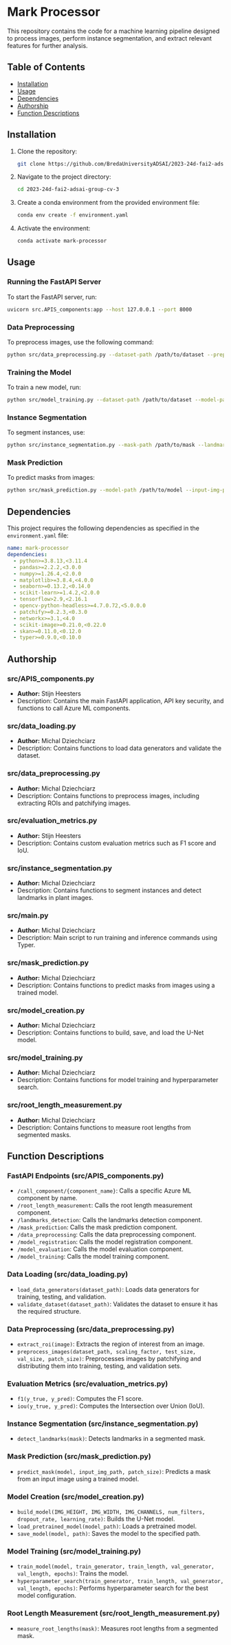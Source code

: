 
# Mark Processor

This repository contains the code for a machine learning pipeline designed to process images, perform instance segmentation, and extract relevant features for further analysis.

## Table of Contents

- [Installation](#installation)
- [Usage](#usage)
- [Dependencies](#dependencies)
- [Authorship](#authorship)
- [Function Descriptions](#function-descriptions)

## Installation

1. Clone the repository:
    ```bash
    git clone https://github.com/BredaUniversityADSAI/2023-24d-fai2-adsai-group-cv-3.git
    ```
2. Navigate to the project directory:
    ```bash
    cd 2023-24d-fai2-adsai-group-cv-3
    ```
3. Create a conda environment from the provided environment file:
    ```bash
    conda env create -f environment.yaml
    ```
4. Activate the environment:
    ```bash
    conda activate mark-processor
    ```

## Usage

### Running the FastAPI Server

To start the FastAPI server, run:
```bash
uvicorn src.APIS_components:app --host 127.0.0.1 --port 8000
```

### Data Preprocessing

To preprocess images, use the following command:
```bash
python src/data_preprocessing.py --dataset-path /path/to/dataset --preprocessed-dataset-path /path/to/output
```

### Training the Model

To train a new model, run:
```bash
python src/model_training.py --dataset-path /path/to/dataset --model-path /path/to/save/model --history-path /path/to/save/history
```

### Instance Segmentation

To segment instances, use:
```bash
python src/instance_segmentation.py --mask-path /path/to/mask --landmarks-path /path/to/save/landmarks
```

### Mask Prediction

To predict masks from images:
```bash
python src/mask_prediction.py --model-path /path/to/model --input-img-path /path/to/image --output-mask-path /path/to/save/mask
```

## Dependencies


This project requires the following dependencies as specified in the `environment.yaml` file:


```yaml
name: mark-processor
dependencies:
  - python>=3.8.13,<3.11.4
  - pandas>=2.2.2,<3.0.0
  - numpy>=1.26.4,<2.0.0
  - matplotlib>=3.8.4,<4.0.0
  - seaborn>=0.13.2,<0.14.0
  - scikit-learn>=1.4.2,<2.0.0
  - tensorflow>2.9,<2.16.1
  - opencv-python-headless>=4.7.0.72,<5.0.0.0
  - patchify>=0.2.3,<0.3.0
  - networkx>=3.1,<4.0
  - scikit-image>=0.21.0,<0.22.0
  - skan>=0.11.0,<0.12.0
  - typer>=0.9.0,<0.10.0
```

## Authorship

### src/APIS_components.py

- **Author:** Stijn Heesters
- Description: Contains the main FastAPI application, API key security, and functions to call Azure ML components.

### src/data_loading.py

- **Author:** Michal Dziechciarz
- Description: Contains functions to load data generators and validate the dataset.

### src/data_preprocessing.py

- **Author:** Michal Dziechciarz
- Description: Contains functions to preprocess images, including extracting ROIs and patchifying images.

### src/evaluation_metrics.py

- **Author:** Stijn Heesters
- Description: Contains custom evaluation metrics such as F1 score and IoU.

### src/instance_segmentation.py

- **Author:** Michal Dziechciarz
- Description: Contains functions to segment instances and detect landmarks in plant images.

### src/main.py

- **Author:** Michal Dziechciarz
- Description: Main script to run training and inference commands using Typer.

### src/mask_prediction.py

- **Author:** Michal Dziechciarz
- Description: Contains functions to predict masks from images using a trained model.

### src/model_creation.py

- **Author:** Michal Dziechciarz
- Description: Contains functions to build, save, and load the U-Net model.

### src/model_training.py

- **Author:** Michal Dziechciarz
- Description: Contains functions for model training and hyperparameter search.

### src/root_length_measurement.py

- **Author:** Michal Dziechciarz
- Description: Contains functions to measure root lengths from segmented masks.

## Function Descriptions

### FastAPI Endpoints (src/APIS_components.py)
- `/call_component/{component_name}`: Calls a specific Azure ML component by name.
- `/root_length_measurement`: Calls the root length measurement component.
- `/landmarks_detection`: Calls the landmarks detection component.
- `/mask_prediction`: Calls the mask prediction component.
- `/data_preprocessing`: Calls the data preprocessing component.
- `/model_registration`: Calls the model registration component.
- `/model_evaluation`: Calls the model evaluation component.
- `/model_training`: Calls the model training component.

### Data Loading (src/data_loading.py)
- `load_data_generators(dataset_path)`: Loads data generators for training, testing, and validation.
- `validate_dataset(dataset_path)`: Validates the dataset to ensure it has the required structure.

### Data Preprocessing (src/data_preprocessing.py)
- `extract_roi(image)`: Extracts the region of interest from an image.
- `preprocess_images(dataset_path, scaling_factor, test_size, val_size, patch_size)`: Preprocesses images by patchifying and distributing them into training, testing, and validation sets.

### Evaluation Metrics (src/evaluation_metrics.py)
- `f1(y_true, y_pred)`: Computes the F1 score.
- `iou(y_true, y_pred)`: Computes the Intersection over Union (IoU).

### Instance Segmentation (src/instance_segmentation.py)
- `detect_landmarks(mask)`: Detects landmarks in a segmented mask.

### Mask Prediction (src/mask_prediction.py)
- `predict_mask(model, input_img_path, patch_size)`: Predicts a mask from an input image using a trained model.

### Model Creation (src/model_creation.py)
- `build_model(IMG_HEIGHT, IMG_WIDTH, IMG_CHANNELS, num_filters, dropout_rate, learning_rate)`: Builds the U-Net model.
- `load_pretrained_model(model_path)`: Loads a pretrained model.
- `save_model(model, path)`: Saves the model to the specified path.

### Model Training (src/model_training.py)
- `train_model(model, train_generator, train_length, val_generator, val_length, epochs)`: Trains the model.
- `hyperparameter_search(train_generator, train_length, val_generator, val_length, epochs)`: Performs hyperparameter search for the best model configuration.

### Root Length Measurement (src/root_length_measurement.py)
- `measure_root_lengths(mask)`: Measures root lengths from a segmented mask.

